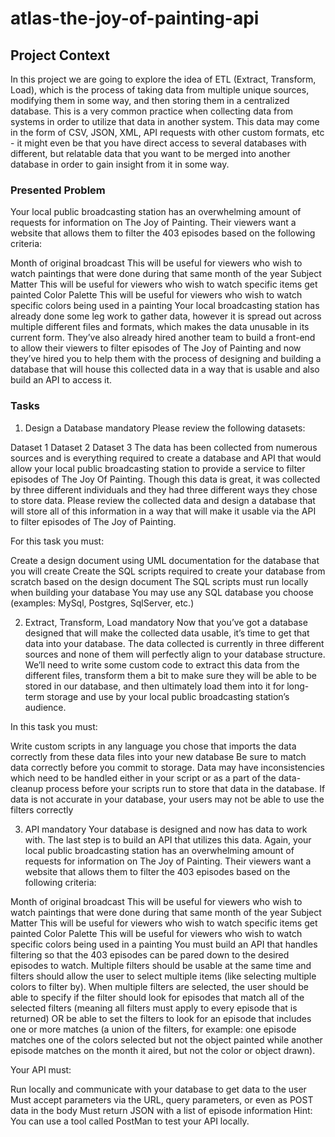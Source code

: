 # atlas-the-joy-of-painting-api

## Project Context

 In this project we are going to explore the idea of ETL (Extract, Transform, Load), which is the process of taking data from multiple unique sources, modifying them in some way, and then storing them in a centralized database. This is a very common practice when collecting data from systems in order to utilize that data in another system. This data may come in the form of CSV, JSON, XML, API requests with other custom formats, etc - it might even be that you have direct access to several databases with different, but relatable data that you want to be merged into another database in order to gain insight from it in some way.

### Presented Problem

Your local public broadcasting station has an overwhelming amount of requests for information on The Joy of Painting. Their viewers want a website that allows them to filter the 403 episodes based on the following criteria:

Month of original broadcast
This will be useful for viewers who wish to watch paintings that were done during that same month of the year
Subject Matter
This will be useful for viewers who wish to watch specific items get painted
Color Palette
This will be useful for viewers who wish to watch specific colors being used in a painting
Your local broadcasting station has already done some leg work to gather data, however it is spread out across multiple different files and formats, which makes the data unusable in its current form. They’ve also already hired another team to build a front-end to allow their viewers to filter episodes of The Joy of Painting and now they’ve hired you to help them with the process of designing and building a database that will house this collected data in a way that is usable and also build an API to access it.

### Tasks

1. Design a Database
mandatory
Please review the following datasets:

Dataset 1
Dataset 2
Dataset 3
The data has been collected from numerous sources and is everything required to create a database and API that would allow your local public broadcasting station to provide a service to filter episodes of The Joy Of Painting. Though this data is great, it was collected by three different individuals and they had three different ways they chose to store data. Please review the collected data and design a database that will store all of this information in a way that will make it usable via the API to filter episodes of The Joy of Painting.

For this task you must:

Create a design document using UML documentation for the database that you will create
Create the SQL scripts required to create your database from scratch based on the design document
The SQL scripts must run locally when building your database
You may use any SQL database you choose (examples: MySql, Postgres, SqlServer, etc.)

2. Extract, Transform, Load
mandatory
Now that you’ve got a database designed that will make the collected data usable, it’s time to get that data into your database. The data collected is currently in three different sources and none of them will perfectly align to your database structure. We’ll need to write some custom code to extract this data from the different files, transform them a bit to make sure they will be able to be stored in our database, and then ultimately load them into it for long-term storage and use by your local public broadcasting station’s audience.

In this task you must:

Write custom scripts in any language you chose that imports the data correctly from these data files into your new database
Be sure to match data correctly before you commit to storage.
Data may have inconsistencies which need to be handled either in your script or as a part of the data-cleanup process before your scripts run to store that data in the database.
If data is not accurate in your database, your users may not be able to use the filters correctly

3. API
mandatory
Your database is designed and now has data to work with. The last step is to build an API that utilizes this data. Again, your local public broadcasting station has an overwhelming amount of requests for information on The Joy of Painting. Their viewers want a website that allows them to filter the 403 episodes based on the following criteria:

Month of original broadcast
This will be useful for viewers who wish to watch paintings that were done during that same month of the year
Subject Matter
This will be useful for viewers who wish to watch specific items get painted
Color Palette
This will be useful for viewers who wish to watch specific colors being used in a painting
You must build an API that handles filtering so that the 403 episodes can be pared down to the desired episodes to watch. Multiple filters should be usable at the same time and filters should allow the user to select multiple items (like selecting multiple colors to filter by). When multiple filters are selected, the user should be able to specify if the filter should look for episodes that match all of the selected filters (meaning all filters must apply to every episode that is returned) OR be able to set the filters to look for an episode that includes one or more matches (a union of the filters, for example: one episode matches one of the colors selected but not the object painted while another episode matches on the month it aired, but not the color or object drawn).

Your API must:

Run locally and communicate with your database to get data to the user
Must accept parameters via the URL, query parameters, or even as POST data in the body
Must return JSON with a list of episode information
Hint: You can use a tool called PostMan to test your API locally.
